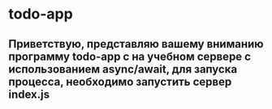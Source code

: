 # todo-app
## Приветствую, представляю вашему вниманию программу todo-app с на учебном сервере с использованием async/await, для запуска процесса, необходимо запустить сервер index.js

